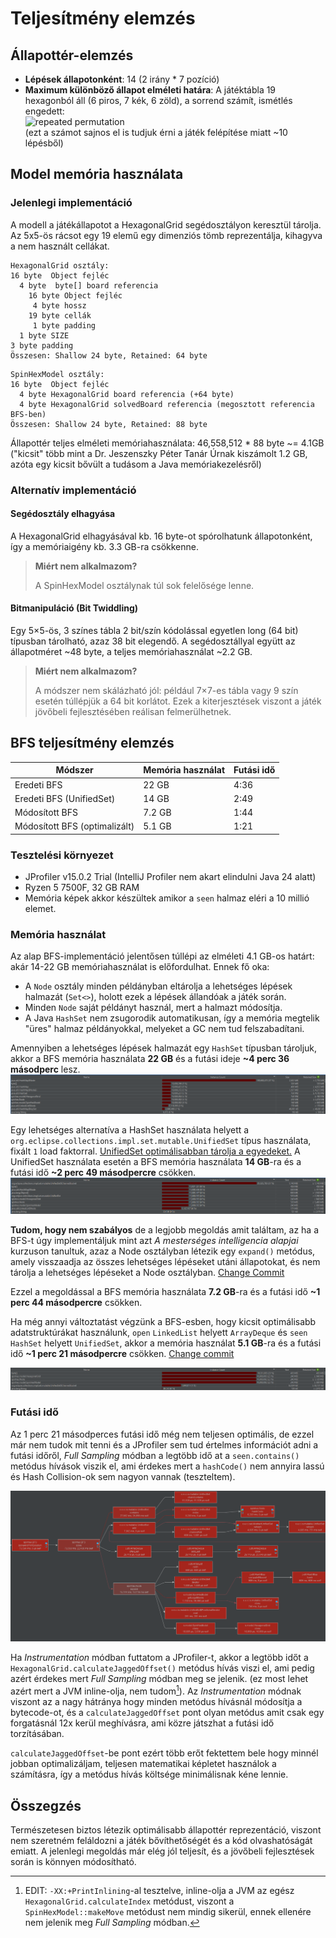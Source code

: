 # Teljesítmény elemzés

## Állapottér-elemzés

- **Lépések állapotonként**: 14 (2 irány \* 7 pozíció)
- **Maximum különböző állapot elméleti határa**: A játéktábla 19 hexagonból áll (6 piros, 7 kék, 6 zöld), a sorrend számít, ismétlés engedett: <br> ![repeated permutation](<https://latex.codecogs.com/svg.image?P_{19}^{6,6,7} = \dfrac{19!}{6!\cdot6!\cdot7!} = 46,558,512>)<br> (ezt a számot sajnos el is tudjuk érni a játék felépítése miatt ~10 lépésből)

## Model memória használata

### Jelenlegi implementáció

A modell a játékállapotot a HexagonalGrid segédosztályon keresztül tárolja. Az 5x5-ös rácsot egy 19 elemű egy dimenziós tömb reprezentálja, kihagyva a nem használt cellákat.

```
HexagonalGrid osztály:
16 byte  Object fejléc
  4 byte  byte[] board referencia
    16 byte Object fejléc
     4 byte hossz
    19 byte cellák
     1 byte padding
  1 byte SIZE
3 byte padding
Összesen: Shallow 24 byte, Retained: 64 byte
```

```
SpinHexModel osztály:
16 byte  Object fejléc
  4 byte HexagonalGrid board referencia (+64 byte)
  4 byte HexagonalGrid solvedBoard referencia (megosztott referencia BFS-ben)
Összesen: Shallow 24 byte, Retained: 88 byte
```

Állapottér teljes elméleti memóriahasználata:
46,558,512 \* 88 byte ~= 4.1GB
("kicsit" több mint a Dr. Jeszenszky Péter Tanár Úrnak kiszámolt 1.2 GB, azóta egy kicsit bővült a tudásom a Java memóriakezelésről)

### Alternatív implementáció

#### Segédosztály elhagyása

A HexagonalGrid elhagyásával kb. 16 byte-ot spórolhatunk állapotonként, így a memóriaigény kb. 3.3 GB-ra csökkenne.

> **Miért nem alkalmazom?**
>
> A SpinHexModel osztálynak túl sok felelősége lenne.

#### Bitmanipuláció (Bit Twiddling)

Egy 5×5-ös, 3 színes tábla 2 bit/szín kódolással egyetlen long (64 bit) típusban tárolható, azaz 38 bit elegendő. A segédosztállyal együtt az állapotméret ~48 byte, a teljes memóriahasználat ~2.2 GB.

> **Miért nem alkalmazom?**
>
> A módszer nem skálázható jól: például 7×7-es tábla vagy 9 szín esetén túllépjük a 64 bit korlátot. Ezek a kiterjesztések viszont a játék jövőbeli fejlesztésében reálisan felmerülhetnek.

## BFS teljesítmény elemzés

| Módszer                       | Memória használat | Futási idő |
| ----------------------------- | ----------------- | ---------- |
| Eredeti BFS                   | 22 GB             | 4:36       |
| Eredeti BFS (UnifiedSet)      | 14 GB             | 2:49       |
| Módosított BFS                | 7.2 GB            | 1:44       |
| Módosított BFS (optimalizált) | 5.1 GB            | 1:21       |

### Tesztelési környezet

- JProfiler v15.0.2 Trial (IntelliJ Profiler nem akart elindulni Java 24 alatt)
- Ryzen 5 7500F, 32 GB RAM
- Memória képek akkor készültek amikor a `seen` halmaz eléri a 10 millió elemet.

### Memória használat

Az alap BFS-implementáció jelentősen túllépi az elméleti 4.1 GB-os határt: akár 14-22 GB memóriahasználat is előfordulhat. Ennek fő oka:

- A `Node` osztály minden példányban eltárolja a lehetséges lépések halmazát (`Set<>`), holott ezek a lépések állandóak a játék során.
- Minden `Node` saját példányt használ, mert a halmazt módosítja.
- A Java `HashSet` nem zsugorodik automatikusan, így a memória megtelik "üres" halmaz példányokkal, melyeket a GC nem tud felszabadítani.

Amennyiben a lehetséges lépések halmazát egy `HashSet` típusban tároljuk, akkor a BFS memória használata **22 GB** és a futási ideje **~4 perc 36 másodperc** lesz.
![Eredeti BFS kereső memória használata HashSet-el](./assets/mem_orig_hashmap.png)

Egy lehetséges alternatíva a HashSet használata helyett a `org.eclipse.collections.impl.set.mutable.UnifiedSet` típus használata, fixált `1` load faktorral. [UnifiedSet optimálisabban tárolja a egyedeket.](https://medium.com/oracledevs/unifiedset-the-memory-saver-25b830745959)
A UnifiedSet használata esetén a BFS memória használata **14 GB**-ra és a futási idő **~2 perc 49 másodpercre** csökken.
![Eredeti BFS kereső memória használata UnifiedSet-el](./assets/mem_orig_unifiedset.png)

**Tudom, hogy nem szabályos** de a legjobb megoldás amit találtam, az ha a BFS-t úgy implementáljuk mint azt _A mesterséges intelligencia alapjai_ kurzuson tanultuk, azaz a Node osztályban létezik egy `expand()` metódus, amely visszaadja az összes lehetséges lépéseket utáni állapotokat, és nem tárolja a lehetséges lépéseket a Node osztályban.
[Change Commit](https://github.com/INBPM0420L/homework-project-2025-GitDevla/commit/8d24f014087e5d33ea0ef0376584ecb66cfbde36)

Ezzel a megoldással a BFS memória használata **7.2 GB**-ra és a futási idő **~1 perc 44 másodpercre** csökken.

Ha még annyi változtatást végzünk a BFS-esben, hogy kicsit optimálisabb adatstruktúrákat használunk, `open` `LinkedList` helyett `ArrayDeque`
és `seen` `HashSet` helyett `UnifiedSet`, akkor a memória használat **5.1 GB**-ra és a futási idő **~1 perc 21 másodpercre** csökken. [Change commit](https://github.com/INBPM0420L/homework-project-2025-GitDevla/commit/6092df8f83ba0f003d7669649ab4dedc21468329)

![Új BFS kekreső memória használata](./assets/mem_modif.png)

### Futási idő

Az 1 perc 21 másodperces futási idő még nem teljesen optimális, de ezzel már nem tudok mit tenni és a JProfiler sem tud értelmes információt adni a futási időről, _Full Sampling_ módban a legtöbb idő at a `seen.contains()` metódus hívások viszik el, ami érdekes mert a `hashCode()` nem annyira lassú és Hash Collision-ok sem nagyon vannak (teszteltem).

![Futási idő eloszlás Full Sampling](./assets/cpu_modif.png)

Ha _Instrumentation_ módban futtatom a JProfiler-t, akkor a legtöbb időt a `HexagonalGrid.calculateJaggedOffset()` metódus hívás viszi el, ami pedig azért érdekes mert _Full Sampling_ módban meg se jelenik. (ez most lehet azért mert a JVM inline-olja, nem tudom[^1]). Az _Instrumentation_ módnak viszont az a nagy hátránya hogy minden metódus hívásnál módosítja a bytecode-ot, és a `calculateJaggedOffset` pont olyan metódus amit csak egy forgatásnál 12x kerül meghívásra, ami közre játszhat a futási idő torzításában.

[^1]: EDIT: `-XX:+PrintInlining`-al tesztelve, inline-olja a JVM az egész `HexagonalGrid.calculateIndex` metódust, viszont a `SpinHexModel::makeMove` metódust nem mindig sikerül, ennek ellenére nem jelenik meg _Full Sampling_ módban.

`calculateJaggedOffset`-be pont ezért több erőt fektettem bele hogy minnél jobban optimalizáljam, teljesen matematikai képletet használok a számításra, így a metódus hívás költsége minimálisnak kéne lennie.

## Összegzés

Természetesen biztos létezik optimálisabb állapottér reprezentáció, viszont nem szeretném feláldozni a játék bővíthetőségét és a kód olvashatóságát emiatt. A jelenlegi megoldás már elég jól teljesít, és a jövőbeli fejlesztések során is könnyen módosítható.
